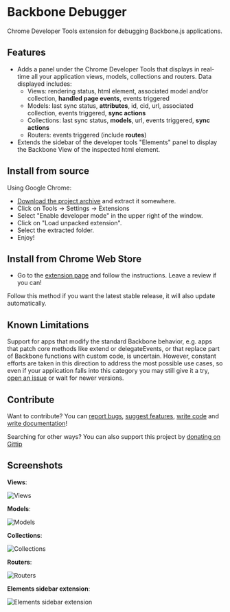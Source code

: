 Backbone Debugger
=================

Chrome Developer Tools extension for debugging Backbone.js applications.

Features
--------
* Adds a panel under the Chrome Developer Tools that displays in real-time all your application views, models, collections and routers. Data displayed includes:
    * Views: rendering status, html element, associated model and/or collection, **handled page events**, events triggered
    * Models: last sync status, **attributes**, id, cid, url, associated collection, events triggered, **sync actions**
    * Collections: last sync status, **models**, url, events triggered, **sync actions**
    * Routers: events triggered (include **routes**)
* Extends the sidebar of the developer tools "Elements" panel to display the Backbone View of the inspected html element.

Install from source
--------
Using Google Chrome:
* [Download the project archive](https://github.com/Maluen/Backbone-Debugger/archive/master.zip) and extract it somewhere.
* Click on Tools -> Settings -> Extensions
* Select "Enable developer mode" in the upper right of the window.
* Click on "Load unpacked extension".
* Select the extracted folder.
* Enjoy!

Install from Chrome Web Store
--------
* Go to the [extension page](https://chrome.google.com/webstore/detail/backbone-debugger/bhljhndlimiafopmmhjlgfpnnchjjbhd) and follow the instructions. Leave a review if you can!    

Follow this method if you want the latest stable release, it will also update automatically.

Known Limitations
--------
Support for apps that modify the standard Backbone behavior, e.g. apps that patch core methods like extend or 
delegateEvents, or that replace part of Backbone functions with custom code, is uncertain.
However, constant efforts are taken in this direction to address the most possible use cases, so even if your application falls into this category you may still give it a try, [open an issue](https://github.com/Maluen/Backbone-Debugger/issues) or wait for newer versions.

Contribute
--------
Want to contribute? You can [report bugs](https://github.com/Maluen/Backbone-Debugger/issues), [suggest features](https://github.com/Maluen/Backbone-Debugger/issues), [write code](https://github.com/Maluen/Backbone-Debugger/pulls) and [write documentation](https://github.com/Maluen/Backbone-Debugger/wiki)!

Searching for other ways? You can also support this project by [donating on Gittip](https://www.gittip.com/Maluen/)

Screenshots
--------
**Views**:

![Views](http://cloud.githubusercontent.com/assets/1434239/3420660/ec70f9d0-feb7-11e3-8639-fdafd1152992.png "Views")

**Models**:

![Models](http://cloud.githubusercontent.com/assets/1434239/3420661/133eec20-feb8-11e3-9a73-3d69cb9b3b51.png "Models")

**Collections**:

![Collections](http://cloud.githubusercontent.com/assets/1434239/3420664/25bc273c-feb8-11e3-823b-31f799754ff0.png "Collections")

**Routers**:

![Routers](http://cloud.githubusercontent.com/assets/1434239/3420665/3000371a-feb8-11e3-8e11-86df8b9dcfdd.png "Routers")

**Elements sidebar extension**:

![Elements sidebar extension](http://cloud.githubusercontent.com/assets/1434239/3420666/3b8c4d4e-feb8-11e3-9c1a-b764be6beacb.png "Elements sidebar extension")
